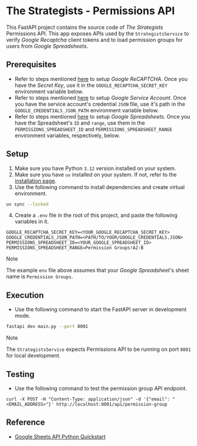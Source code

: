 # The Strategists - Permissions API

This FastAPI project contains the source code of _The Strategists_ Permissions API. This app exposes APIs used by the
`StrategistsService` to verify _Google Recaptcha_ client tokens and to load permission groups for users from _Google
Spreadsheets_.

## Prerequisites

- Refer to steps mentioned [here](../docs/google-integration.md#google-recaptcha) to setup _Google ReCAPTCHA_. Once
  you have the _Secret Key_, use it in the `GOOGLE_RECAPTCHA_SECRET_KEY` environment variable below.
- Refer to steps mentioned [here](../docs/google-integration.md#google-service-account) to setup _Google Service
  Account_. Once you have the service account's credential `JSON` file, use it's path in the
  `GOOGLE_CREDENTIALS_JSON_PATH` environment variable below.
- Refer to steps mentioned [here](../docs/google-integration.md#google-spreadsheets) to setup _Google Spreadsheets_.
  Once you have the Spreadsheet's `ID` and `range`, use them in the `PERMISSIONS_SPREADSHEET_ID` and
  `PERMISSIONS_SPREADSHEET_RANGE` environment variables, respectively, below.

## Setup

1. Make sure you have Python `3.12` version installed on your system.
2. Make sure you have `uv` installed on your system. If not, refer to
   the [installation page](https://docs.astral.sh/uv/getting-started/installation/).
3. Use the following command to install dependencies and create virtual environment.

```sh
uv sync --locked
```

4. Create a `.env` file in the root of this project, and paste the following variables in it.

```
GOOGLE_RECAPTCHA_SECRET_KEY=<YOUR_GOOGLE_RECAPTCHA_SECRET_KEY>
GOOGLE_CREDENTIALS_JSON_PATH=<PATH/TO/YOUR/GOOGLE_CREDENTIALS.JSON>
PERMISSIONS_SPREADSHEET_ID=<YOUR_GOOGLE_SPREADSHEET_ID>
PERMISSIONS_SPREADSHEET_RANGE=Permission Groups!A2:B
```

> [!NOTE]
> The example `env` file above assumes that your _Google Spreadsheet_'s sheet name is `Permission Groups`.

## Execution

- Use the following command to start the FastAPI server in development mode.

```sh
fastapi dev main.py --port 8001
```

> [!NOTE]
> The `StrategistsService` expects Permissions API to be running on port `8001` for local development.

## Testing

- Use the following command to test the permission group API endpoint.

```
curl -X POST -H "Content-Type: application/json" -d '{"email": "<EMAIL_ADDRESS>"}' http://localhost:8001/api/permission-group
```

## Reference

- [Google Sheets API Python Quickstart](https://developers.google.com/sheets/api/quickstart/python)
